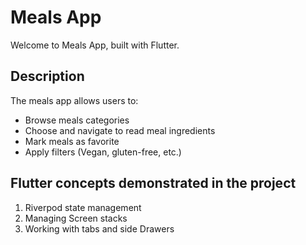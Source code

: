 # Meals App

Welcome to Meals App, built with Flutter.

## Description
The meals app allows users to:
- Browse meals categories
- Choose and navigate to read meal ingredients
- Mark meals as favorite
- Apply filters (Vegan, gluten-free, etc.)

## Flutter concepts demonstrated in the project
1. Riverpod state management
2. Managing Screen stacks
3. Working with tabs and side Drawers
